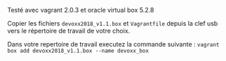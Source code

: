 Testé avec vagrant 2.0.3 et oracle virtual box 5.2.8


Copier les fichiers `devoxx2018_v1.1.box` et `Vagrantfile` depuis la clef usb vers le répertoire de travail de votre choix.


Dans votre repertoire de travail executez la commande suivante :
`vagrant box add devoxx2018_v1.1.box --name devoxx_box`


